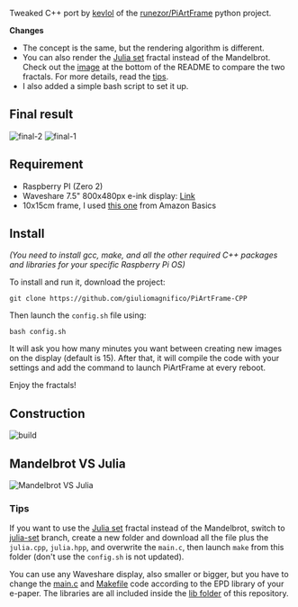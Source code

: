 Tweaked C++ port by [kevlol](https://github.com/kevlol) of the [runezor/PiArtFrame](https://github.com/runezor/PiArtFrame) python project. 

**Changes**
- The concept is the same, but the rendering algorithm is different.
- You can also render the [Julia set](https://en.wikipedia.org/wiki/Julia_set) fractal instead of the Mandelbrot. Check out the [image](https://github.com/giuliomagnifico/PiArtFrame-CPP/tree/master?tab=readme-ov-file#mandelbrot-vs-julia) at the bottom of the README to compare the two fractals. For more details, read the [tips](https://github.com/giuliomagnifico/PiArtFrame-CPP/tree/master#tips).
- I also added a simple bash script to set it up.


## Final result

![final-2](https://github.com/user-attachments/assets/04984b90-a46a-4192-91cb-3b98e74e3419)
![final-1](https://giuliomagnifico.blog/_images/2024/cPiArtFrame/build_b.jpg)

## Requirement

- Raspberry PI (Zero 2)
- Waveshare 7.5" 800x480px e-ink display: [Link](https://www.google.com/search?q=Waveshare%207.5%22%20800x480px)
- 10x15cm frame, I used [this one](https://amzn.eu/d/ixgJbUD) from Amazon Basics
  
## Install

*(You need to install gcc, make, and all the other required C++ packages and libraries for your specific Raspberry Pi OS)*

To install and run it, download the project:
```
git clone https://github.com/giuliomagnifico/PiArtFrame-CPP
```
Then launch the `config.sh` file using:
```
bash config.sh
```
It will ask you how many minutes you want between creating new images on the display (default is 15). After that, it will compile the code with your settings and add the command to launch PiArtFrame at every reboot.

Enjoy the fractals!

## Construction

![build](https://giuliomagnifico.blog/_images/2024/cPiArtFrame/build_a.jpg)

## Mandelbrot VS Julia

![Mandelbrot VS Julia](https://github.com/user-attachments/assets/e197214f-3342-4355-bf8d-1a28dfcd2d9c)


### Tips


If you want to use the [Julia set](https://en.wikipedia.org/wiki/Julia_set) fractal instead of the Mandelbrot, switch to [julia-set](https://github.com/giuliomagnifico/PiArtFrame-CPP/tree/julia-set) branch, create a new folder and download all the file plus the `julia.cpp`, `julia.hpp`, and overwrite the `main.c`, then launch `make` from this folder (don't use the `config.sh` is not updated).


You can use any Waveshare display, also smaller or bigger, but you have to change the [main.c](main.c) and [Makefile](https://github.com/giuliomagnifico/PiArtFrame-CPP/blob/master/Makefile) code according to the EPD library of your e-paper. The libraries are all included inside the [lib folder](https://github.com/giuliomagnifico/PiArtFrame-CPP/tree/master/lib/waveshare/e-Paper) of this repository. 
